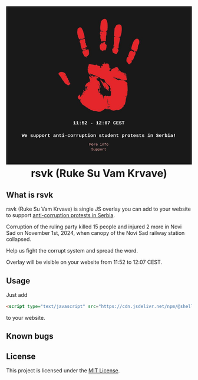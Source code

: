 <h1 align="center">
    <a href="https://github.com/shellmonk/rsvk">
    <img src="./.github/assets/banner.jpg">
    </a>
    <br />
    rsvk (Ruke Su Vam Krvave)
</h1>

## What is rsvk

rsvk (Ruke Su Vam Krvave) is single JS overlay you can add to your website to support [anti-corruption protests in Serbia](https://en.wikipedia.org/wiki/2024%E2%80%932025_Serbian_anti-corruption_protests).

Corruption of the ruling party killed 15 people and injured 2 more in Novi Sad on November 1st, 2024, when canopy of the Novi Sad railway station collapsed.

Help us fight the corrupt system and spread the word.

Overlay will be visible on your website from 11:52 to 12:07 CEST.

## Usage

Just add

```html
<script type="text/javascript" src="https://cdn.jsdelivr.net/npm/@shellmonk/rsvk@0.0.6/dist/rsvk.min.js"></script>
```

to your website.

## Known bugs

## License

This project is licensed under the [MIT License](http://opensource.org/licenses/MIT).
